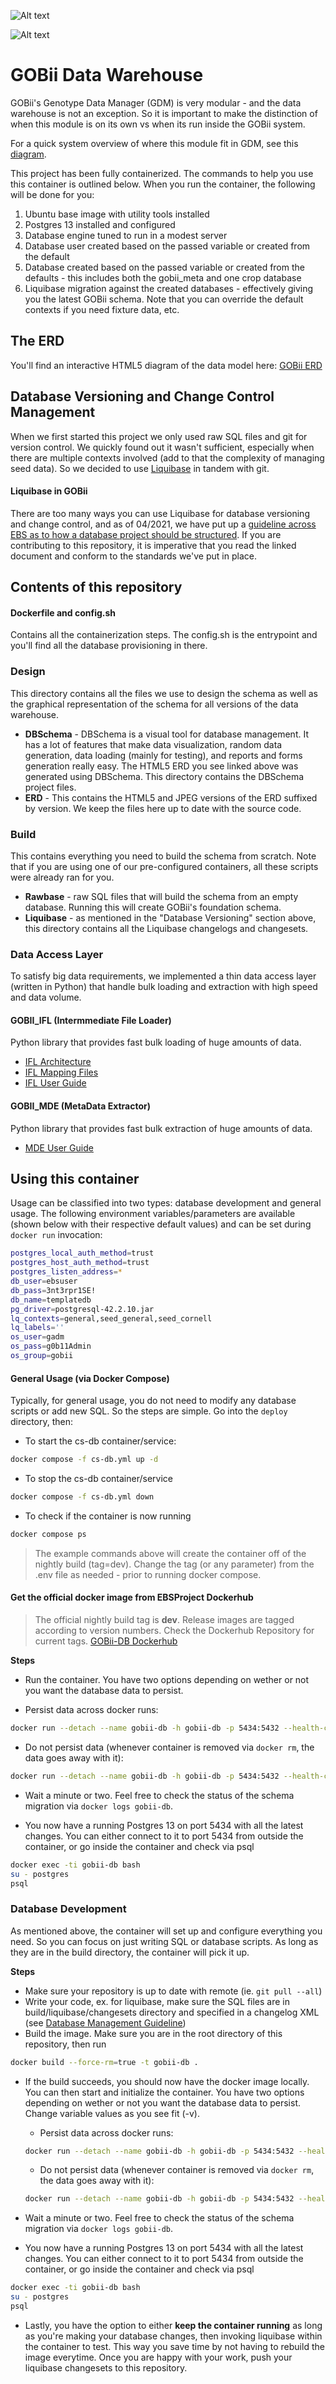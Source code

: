 ![Alt text](https://thumbnails-photos.amazon.com/v1/thumbnail/jlO5R-FlQi2jc7XIDi0WIw?viewBox=1153%2C328&ownerId=A3RL6H4CGV9EDF&groupShareToken=BMjypj3yTjKYQZeEzFAEUw.WzZF0j057nuvZB9AjXgh1l "EBS Project")

![Alt text](https://thumbnails-photos.amazon.com/v1/thumbnail/BoKZcnoqRbu1FA5S-pq0FQ?viewBox=860%2C430&ownerId=A3RL6H4CGV9EDF&groupShareToken=3nBmqRPHRkOSNoFCzXXJxA.g3lrRb25_s0FjHtiFfscnu "GOBii Project")

# GOBii Data Warehouse

GOBii's Genotype Data Manager (GDM) is very modular - and the data warehouse is not an exception. So it is important to make the distinction of when this module is on its own vs when its run inside the GOBii system.

For a quick system overview of where this module fit in GDM, see this [diagram](https://gobiiproject.atlassian.net/wiki/spaces/GD/pages/91717797/System+Architecture). 

This project has been fully containerized. The commands to help you use this container is outlined below. When you run the container, the following will be done for you:

1. Ubuntu base image with utility tools installed
2. Postgres 13 installed and configured
3. Database engine tuned to run in a modest server
4. Database user created based on the passed variable or created from the default
5. Database created based on the passed variable or created from the defaults - this includes both the gobii_meta and one crop database
6. Liquibase migration against the created databases - effectively giving you the latest GOBii schema. Note that you can override the default contexts if you need fixture data, etc.



## The ERD

You'll find an interactive HTML5 diagram of the data model here: [GOBii ERD](https://gobiiproject.atlassian.net/wiki/spaces/GDW/pages/249200646/Entity+Relationship+Diagram)


## Database Versioning and Change Control Management

When we first started this project we only used raw SQL files and git for version control. We quickly found out it wasn't sufficient, especially when there are multiple contexts involved (add to that the complexity of managing seed data). So we decided to use [Liquibase](https://www.liquibase.org/) in tandem with git. 

#### Liquibase in GOBii

There are too many ways you can use Liquibase for database versioning and change control, and as of 04/2021, we have put up a [guideline across EBS as to how a database project should be structured](https://ebsproject.atlassian.net/wiki/spaces/DB/pages/29006528708/EBS+Database+Project+Structure). If you are contributing to this repository, it is imperative that you read the linked document and conform to the standards we've put in place.


## Contents of this repository


#### Dockerfile and config.sh
Contains all the containerization steps. The config.sh is the entrypoint and you'll find all the database provisioning in there.

### Design

This directory contains all the files we use to design the schema as well as the graphical representation of the schema for all versions of the data warehouse.

* **DBSchema** - DBSchema is a visual tool for database management. It has a lot of features that make data visualization, random data generation, data loading (mainly for testing), and reports and forms generation really easy. The HTML5 ERD you see linked above was generated using DBSchema. This directory contains the DBSchema project files. 
* **ERD** - This contains the HTML5 and JPEG versions of the ERD suffixed by version. We keep the files here up to date with the source code.


### Build

This contains everything you need to build the schema from scratch. Note that if you are using one of our pre-configured containers, all these scripts were already ran for you.

* **Rawbase** - raw SQL files that will build the schema from an empty database. Running this will create GOBii's foundation schema.
* **Liquibase** - as mentioned in the "Database Versioning" section above, this directory contains all the Liquibase changelogs and changesets.

### Data Access Layer

To satisfy big data requirements, we implemented a thin data access layer (written in Python) that handle bulk loading and extraction with high speed and data volume.

#### GOBII_IFL (Intermmediate File Loader)

Python library that provides fast bulk loading of huge amounts of data.

* [IFL Architecture](https://gobiiproject.atlassian.net/wiki/spaces/GDW/pages/257589467/IFL+Architecture)
* [IFL Mapping Files](https://gobiiproject.atlassian.net/wiki/spaces/GDW/pages/257589483/IFL+Mapping+Files)
* [IFL User Guide](https://gobiiproject.atlassian.net/wiki/spaces/GDW/pages/257589524/IFL+User+Guide)

#### GOBII_MDE (MetaData Extractor)

Python library that provides fast bulk extraction of huge amounts of data.

* [MDE User Guide](https://gobiiproject.atlassian.net/wiki/spaces/GDW/pages/260178249/MDE+User+Guide)


## Using this container

Usage can be classified into two types: database development and general usage. The following environment variables/parameters are available (shown below with their respective default values) and can be set during `docker run` invocation:

```bash
postgres_local_auth_method=trust
postgres_host_auth_method=trust
postgres_listen_address=*
db_user=ebsuser
db_pass=3nt3rpr1SE!
db_name=templatedb
pg_driver=postgresql-42.2.10.jar
lq_contexts=general,seed_general,seed_cornell
lq_labels=''
os_user=gadm
os_pass=g0b11Admin
os_group=gobii
```

#### General Usage (via Docker Compose)

Typically, for general usage, you do not need to modify any database scripts or add new SQL. So the steps are simple. 
Go into the `deploy` directory, then:

* To start the cs-db container/service:
```bash
docker compose -f cs-db.yml up -d
```
* To stop the cs-db container/service
```bash
docker compose -f cs-db.yml down
```
* To check if the container is now running
```bash
docker compose ps
```


> The example commands above will create the container off of the nightly build (tag=dev). Change the tag (or any parameter) from the .env file as needed - prior to running docker compose.

#### Get the official docker image from **EBSProject Dockerhub**

> The official nightly build tag is **dev**. Release images are tagged according to version numbers. Check the Dockerhub Repository for current tags. [GOBii-DB Dockerhub](https://hub.docker.com/r/ebsproject/gobii-db)

**Steps**


* Run the container. You have two options depending on wether or not you want the database data to persist.

* Persist data across docker runs:
```bash
docker run --detach --name gobii-db -h gobii-db -p 5434:5432 --health-cmd="pg_isready -U postgres || exit 1" -e "db_name=gobii_db" -e "db_user=kevin" -e "lq_contexts=general,seed_general,seed_cornell" -v gobii_postgres_etc:/etc/postgresql -v gobii_postgres_log:/var/log/postgresql -v gobii_postgres_lib:/var/lib/postgresql -it ebsproject/gobii-db:dev
```
* Do not persist data (whenever container is removed via `docker rm`, the data goes away with it): 
```bash
docker run --detach --name gobii-db -h gobii-db -p 5434:5432 --health-cmd="pg_isready -U postgres || exit 1" -e "db_name=gobii_db" -e "db_user=kevin" -e "lq_contexts=general,seed_general,seed_cornell" -it ebsproject/gobii-db:dev
```
* Wait a minute or two. Feel free to check the status of the schema migration via `docker logs gobii-db`.

* You now have a running Postgres 13 on port 5434 with all the latest changes. You can either connect to it to port 5434 from outside the container, or go inside the container and check via psql

```bash
docker exec -ti gobii-db bash
su - postgres
psql
```


### Database Development

As mentioned above, the container will set up and configure everything you need. So you can focus on just writing SQL or database scripts. As long as they are in the build directory, the container will pick it up.

**Steps**


* Make sure your repository is up to date with remote (ie. `git pull --all`)
* Write your code, ex. for liquibase, make sure the SQL files are in build/liquibase/changesets directory and specified in a changelog XML (see [Database Management Guideline](https://ebsproject.atlassian.net/wiki/spaces/DB/pages/104235022/Database+Change+Management))
* Build the image. Make sure you are in the root directory of this repository, then run

```bash  
docker build --force-rm=true -t gobii-db .
```
* If the build succeeds, you should now have the docker image locally. You can then start and initialize the container. You have two options depending on wether or not you want the database data to persist. Change variable values as you see fit (-v).
	* Persist data across docker runs: 
	```bash 
	docker run --detach --name gobii-db -h gobii-db -p 5434:5432 --health-cmd="pg_isready -U postgres || exit 1" -e "db_name=gobii_db" -e "db_user=kevin" -e "lq_contexts=general,seed_general,seed_cornell" -v gobii_postgres_etc:/etc/postgresql -v gobii_postgres_log:/var/log/postgresql -v gobii_postgres_lib:/var/lib/postgresql -it gobii-db:latest
	```
	* Do not persist data (whenever container is removed via `docker rm`, the data goes away with it): 
	```bash
	docker run --detach --name gobii-db -h gobii-db -p 5434:5432 --health-cmd="pg_isready -U postgres || exit 1" -e "db_name=gobii_db" -e "db_user=kevin" -e "lq_contexts=general,seed_general,seed_cornell" -it gobii-db:latest
	```

* Wait a minute or two. Feel free to check the status of the schema migration via `docker logs gobii-db`.
* You now have a running Postgres 13 on port 5434 with all the latest changes. You can either connect to it to port 5434 from outside the container, or go inside the container and check via psql

```bash
docker exec -ti gobii-db bash
su - postgres
psql
```
* Lastly, you have the option to either **keep the container running** as long as you're making your database changes, then invoking liquibase within the container to test. This way you save time by not having to rebuild the image everytime. Once you are happy with your work, push your liquibase changesets to this repository.



